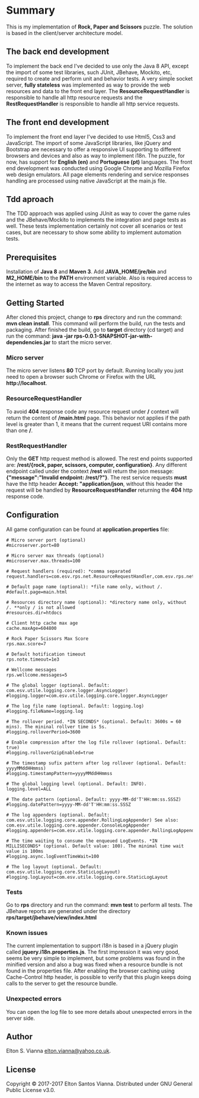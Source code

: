 # Summary

This is my implementation of **Rock, Paper and Scissors** puzzle. The solution is based in the client/server architecture model.

## The back end development

To implement the back end I've decided to use only the Java 8 API, except the import of some test libraries, such JUnit, JBehave, Mockito, etc, required to create and perform unit and behavior tests. A very simple socket server, **fully stateless** was implemented as way to provide the web resources and data to the front end layer. The **ResourceRequestHandler** is responsible to handle all http resource requests and the **RestRequestHandler** is responsible to handle all http service requests.

## The front end development

To implement the front end layer I've decided to use Html5, Css3 and JavaScript. The import of some JavaScript libraries, like jQuery and Bootstrap are necessary to offer a responsive UI supporting to different browsers and devices and also as way to implement i18n. The puzzle, for now, has support for **English (en)** and **Portuguese (pt)** languages. The front end development was conducted using Google Chrome and Mozilla Firefox web design emulators. All page elements rendering and service responses handling are processed using native JavaScript at the main.js file.

## Tdd aproach

The TDD approach was applied using JUnit as way to cover the game rules and the JBehave/Mockito to implements the integration and page tests as well. These tests implementation certainly not cover all scenarios or test cases, but are necessary to show some ability to implement automation tests.

## Prerequisites

Installation of **Java 8** and **Maven 3**. Add **JAVA_HOME/jre/bin** and **M2_HOME/bin** to the **PATH** environment variable. Also is required access to the internet as way to access the Maven Central repository.

## Getting Started

After cloned this project, change to **rps** directory and run the command: **mvn clean install**. This command will perform the build, run the tests and packaging. After finished the build,
go to **target** directory (cd target) and run the command: **java -jar rps-0.0.1-SNAPSHOT-jar-with-dependencies.jar** to start the micro server.

### Micro server

 The micro server listens **80** TCP port by default. Running locally you just need to open a browser such Chrome or Firefox with the URL **http://localhost**.
 
### ResourceRequestHandler

To avoid **404** response code any resource request under **/** context will return the content of **/main.html** page. This behavior not applies if the path level is greater than 1, it means that the current request URI contains more than one **/**.

### RestRequestHandler
Only the **GET** http request method is allowed. The rest end points supported are: **/rest/{rock, paper, scissors, computer, configuration}**. Any different endpoint called under the context **/rest** will return the json message: **{"message":"Invalid endpoint: /rest/?"}**. The rest service requests **must** have the http header **Accept: "application/json**, without this header the request will be handled by **ResourceRequestHandler** returning the **404** http response code.

## Configuration

All game configuration can be found at **application.properties** file:
````
# Micro server port (optional)
#microserver.port=80

# Micro server max threads (optional)
#microserver.max.threads=100

# Request handlers (required): *comma separated
request.handlers=com.esv.rps.net.ResourceRequestHandler,com.esv.rps.net.RestRequestHandler

# Default page name (optional): *file name only, without /.
#default.page=main.html

# Resources directory name (optional): *directory name only, without /. **only / is not allowed
#resources.dir=htdocs

# Client http cache max age
cache.maxAge=604800

# Rock Paper Scissors Max Score
rps.max.score=7

# Default hotification timeout
rps.note.timeout=1e3

# Wellcome messages
rps.wellcome.messages=5

# The global logger (optional. Default: com.esv.utile.logging.core.logger.AsyncLogger)
#logging.logger=com.esv.utile.logging.core.logger.AsyncLogger

# The log file name (optional. Default: logging.log)
#logging.fileName=logging.log

# The rollover period. *IN SECONDS* (optional. Default: 3600s = 60 mins). The mininal rollver time is 5s.
#logging.rolloverPeriod=3600

# Enable compression after the log file rollover (optional. Default: true) 
#logging.rolloverGzipEnabled=true

# The timestamp sufix pattern after log rollover (optional. Default: yyyyMMddHHmmss)
#logging.timestampPattern=yyyyMMddHHmmss

# The global logging level (optional. Default: INFO).
logging.level=ALL

# The date pattern (optional. Default: yyyy-MM-dd'T'HH:mm:ss.SSSZ)
#logging.datePattern=yyyy-MM-dd'T'HH:mm:ss.SSSZ

# The log appenders (optional. Default: com.esv.utile.logging.core.appender.RollingLogAppender) See also: com.esv.utile.logging.core.appender.ConsoleLogAppender
#logging.appenders=com.esv.utile.logging.core.appender.RollingLogAppender

# The time waiting to consume the enqueued LogEvents. *IN MILLISECONDS* (optional. Default value: 100). The minimal time wait value is 100ms
#logging.async.logEventTimeWait=100

# The log layout (optional. Default: com.esv.utile.logging.core.StaticLogLayout)
#logging.logLayout=com.esv.utile.logging.core.StaticLogLayout
````

### Tests

Go to **rps** directory and run the command: **mvn test** to perform all tests. The JBehave reports are generated under the directory **rps/target/jbehave/view/index.html**

### Known issues

The current implementation to support i18n is based in a jQuery plugin called **jquery.i18n.properties.js**. The first impression it was very good, seems be very simple to implement, but some problems was found in the minified version and also a bug was fixed when a resource bundle is not found in the properties file. After enabling the browser caching using Cache-Control http header, 
is possible to verify that this plugin keeps doing calls to the server to get the resource bundle.

### Unexpected errors

You can open the log file to see more details about unexpected errors in the server side.

## Author

Elton S. Vianna <elton.vianna@yahoo.co.uk>.

## License

Copyright © 2017-2017 Elton Santos Vianna. Distributed under GNU General Public License v3.0.
